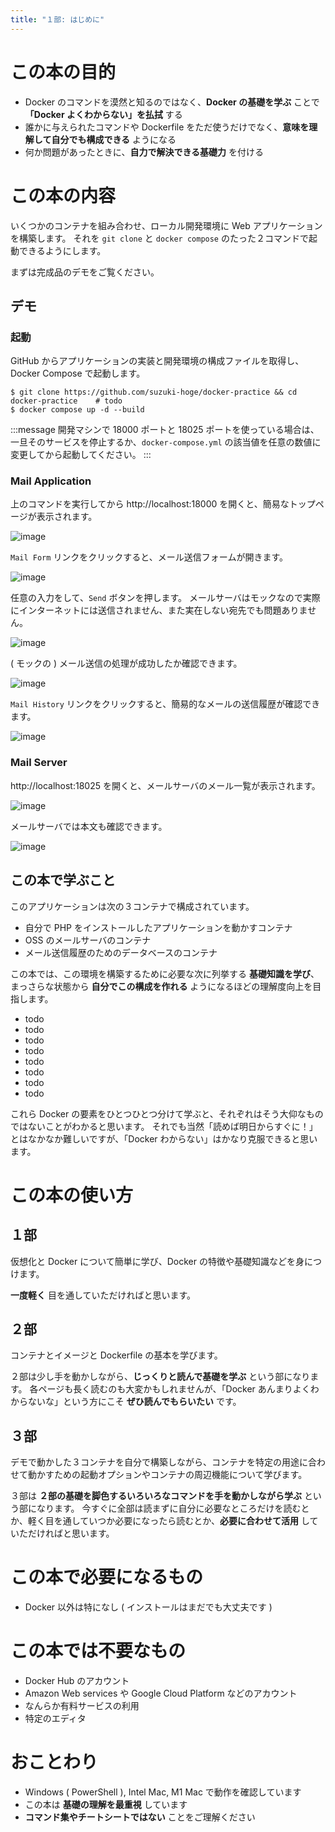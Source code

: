 ```yaml
---
title: "１部: はじめに"
---
```


# この本の目的
- Docker のコマンドを漠然と知るのではなく、**Docker の基礎を学ぶ** ことで **「Docker よくわからない」を払拭** する
- 誰かに与えられたコマンドや Dockerfile をただ使うだけでなく、**意味を理解して自分でも構成できる** ようになる
- 何か問題があったときに、**自力で解決できる基礎力** を付ける

# この本の内容
いくつかのコンテナを組み合わせ、ローカル開発環境に Web アプリケーションを構築します。
それを `git clone` と `docker compose` のたった２コマンドで起動できるようにします。

まずは完成品のデモをご覧ください。

## デモ
### 起動
GitHub からアプリケーションの実装と開発環境の構成ファイルを取得し、Docker Compose で起動します。

```:Host Machine
$ git clone https://github.com/suzuki-hoge/docker-practice && cd docker-practice    # todo
$ docker compose up -d --build
```

:::message
開発マシンで 18000 ポートと 18025 ポートを使っている場合は、一旦そのサービスを停止するか、`docker-compose.yml` の該当値を任意の数値に変更してから起動してください。
:::

### Mail Application
上のコマンドを実行してから http://localhost:18000 を開くと、簡易なトップページが表示されます。

![image](/images/demo-top.png)

`Mail Form` リンクをクリックすると、メール送信フォームが開きます。

![image](/images/demo-form-1.png)

任意の入力をして、`Send` ボタンを押します。
メールサーバはモックなので実際にインターネットには送信されません、また実在しない宛先でも問題ありません。

![image](/images/demo-form-2.png)

( モックの ) メール送信の処理が成功したか確認できます。

![image](/images/demo-result.png)

`Mail History` リンクをクリックすると、簡易的なメールの送信履歴が確認できます。

![image](/images/demo-history.png)

### Mail Server
http://localhost:18025 を開くと、メールサーバのメール一覧が表示されます。

![image](/images/demo-mailhog-1.png)

メールサーバでは本文も確認できます。

![image](/images/demo-mailhog-2.png)

## この本で学ぶこと
このアプリケーションは次の３コンテナで構成されています。

- 自分で PHP をインストールしたアプリケーションを動かすコンテナ
- OSS のメールサーバのコンテナ
- メール送信履歴のためのデータベースのコンテナ

この本では、この環境を構築するために必要な次に列挙する **基礎知識を学び**、まっさらな状態から **自分でこの構成を作れる** ようになるほどの理解度向上を目指します。

- todo
- todo
- todo
- todo
- todo
- todo
- todo
- todo

これら Docker の要素をひとつひとつ分けて学ぶと、それぞれはそう大仰なものではないことがわかると思います。
それでも当然「読めば明日からすぐに！」とはなかなか難しいですが、「Docker わからない」はかなり克服できると思います。

# この本の使い方
## １部
仮想化と Docker について簡単に学び、Docker の特徴や基礎知識などを身につけます。

**一度軽く** 目を通していただければと思います。

## ２部
コンテナとイメージと Dockerfile の基本を学びます。

２部は少し手を動かしながら、**じっくりと読んで基礎を学ぶ** という部になります。
各ページも長く読むのも大変かもしれませんが、「Docker あんまりよくわからないな」という方にこそ **ぜひ読んでもらいたい** です。

## ３部
デモで動かした３コンテナを自分で構築しながら、コンテナを特定の用途に合わせて動かすための起動オプションやコンテナの周辺機能について学びます。

３部は **２部の基礎を脚色するいろいろなコマンドを手を動かしながら学ぶ** という部になります。
今すぐに全部は読まずに自分に必要なところだけを読むとか、軽く目を通していつか必要になったら読むとか、**必要に合わせて活用** していただければと思います。

# この本で必要になるもの
- Docker 以外は特になし ( インストールはまだでも大丈夫です )

# この本では不要なもの
- Docker Hub のアカウント
- Amazon Web services や Google Cloud Platform などのアカウント
- なんらか有料サービスの利用
- 特定のエディタ

# おことわり
- Windows ( PowerShell ), Intel Mac, M1 Mac で動作を確認しています
- この本は **基礎の理解を最重視** しています
- **コマンド集やチートシートではない** ことをご理解ください

